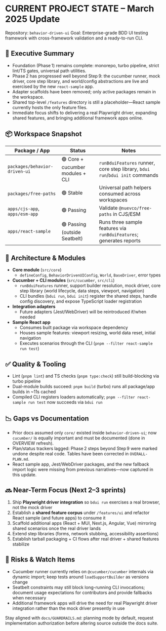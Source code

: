 # CURRENT PROJECT STATE – March 2025 Update

Repository: `behavior-driven-ui`
Goal: Enterprise-grade BDD UI testing framework with cross-framework validation and a ready-to-run CLI.

## 🎯 Executive Summary
- Foundation (Phase 1) remains complete: monorepo, turbo pipeline, strict lint/TS gates, universal path utilities.
- Phase 2 has progressed well beyond Step 9: the cucumber runner, mock driver, core step library, and world/config abstractions are live and exercised by the new `react-sample` app.
- Adapter scaffolds have been removed; only active packages remain in the workspace.
- Shared top-level `/features` directory is still a placeholder—React sample currently hosts the only feature files.
- Immediate focus shifts to delivering a real Playwright driver, expanding shared features, and bringing additional framework apps online.

## 📦 Workspace Snapshot
| Package / App | Status | Notes |
|---------------|--------|-------|
| `packages/behavior-driven-ui` | 🟢 Core + cucumber modules + CLI | `runBduiFeatures` runner, core step library, `bdui run`/`bdui init` commands |
| `packages/free-paths` | 🟢 Stable | Universal path helpers consumed across workspaces |
| `apps/cjs-app`, `apps/esm-app` | 🟢 Passing | Validate `@nuevco/free-paths` in CJS/ESM |
| `apps/react-sample` | 🟢 Passing (outside Seatbelt) | Runs three sample features via `runBduiFeatures`; generates reports |

## 🧱 Architecture & Modules
- **Core module** (`src/core`)
  - `defineConfig`, `BehaviorDrivenUIConfig`, `World`, `BaseDriver`, error types
- **Cucumber + CLI modules** (`src/cucumber`, `src/cli`)
  - `runBduiFeatures` runner, support builder resolution, mock driver, core step library (world lifecycle, data steps, viewport, navigation)
  - CLI bundles (`bdui run`, `bdui init`) register the shared steps, handle config discovery, and expose TypeScript loader registration
- **Integration adapters**
  - Future adapters (Jest/WebDriver) will be reintroduced if/when needed
- **Sample React app**
  - Consumes built package via workspace dependency
  - Houses sample features: viewport resizing, world data reset, initial navigation
  - Executes scenarios through the CLI (`pnpm --filter react-sample run test`)

## ✅ Quality & Tooling
- Lint (`pnpm lint`) and TS checks (`pnpm type:check`) still build-blocking via turbo pipeline
- Dual-module builds succeed: `pnpm build` (turbo) runs all package/app builds in ~11s cached
- Compiled CLI registers loaders automatically; `pnpm --filter react-sample run test` now succeeds via `bdui run`

## 📉 Gaps vs Documentation
- Prior docs assumed only `core/` existed inside `behavior-driven-ui`; now `cucumber/` is equally important and must be documented (done in OVERVIEW refresh).
- Plan/status trackers lagged: Phase 2 steps beyond Step 9 were marked undone despite real code. Tables have been corrected in `OVERALL-PLAN.md`.
- React sample app, Jest/WebDriver packages, and the new fallback import logic were missing from previous narratives—now captured in this update.

## 🔜 Near-Term Focus (Next 2–3 sprints)
1. Ship **Playwright driver integration** so `bdui run` exercises a real browser, not the mock driver
2. Establish a **shared feature corpus** under `/features/ui` and refactor React sample (and future apps) to consume it
3. Scaffold additional apps (React + MUI, Next.js, Angular, Vue) mirroring shared scenarios once the real driver lands
4. Extend step libraries (forms, network stubbing, accessibility assertions)
5. Establish tarball packaging + CI flows after real driver + shared features stabilize

## 📌 Risks & Watch Items
- Cucumber runner currently relies on `@cucumber/cucumber` internals via dynamic import; keep tests around `loadSupportBuilder` as versions change
- Seatbelt constraints may still block long-running CLI invocations; document usage expectations for contributors and provide fallbacks when necessary
- Additional framework apps will drive the need for real Playwright driver integration rather than the mock driver presently in use

Stay aligned with `docs/GUARDRAILS.md`: planning mode by default, request implementation authorization before altering source outside the docs suite.
